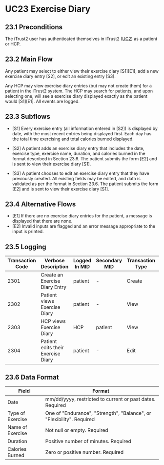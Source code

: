 # UC23 Exercise Diary

## 23.1 Preconditions

The iTrust2 user has authenticated themselves in iTrust2 ([UC2](https://github.ncsu.edu/engr-csc326-staff/iTrust2-v4/wiki/uc2)) as a patient or HCP.

## 23.2 Main Flow

Any patient may select to either view their exercise diary [S1][E1], add a new exercise diary entry [S2], or edit an existing entry [S3].  

Any HCP may view exercise diary entries (but may not create them) for a patient in the iTrust2 system.  The HCP may search for patients, and upon selecting one, will see a exercise diary displayed exactly as the patient would [S1][E1].  All events are logged.

## 23.3 Subflows

 * [S1] Every exercise entry (all information entered in [S2]) is displayed by date, with the most recent entries being displayed first. Each day has the total time exercising and total calories burned displayed.

 * [S2] A patient adds an exercise diary entry that includes the date, exercise type, exercise name, duration, and calories burned in the format described in Section 23.6. The patient submits the form [E2] and is sent to view their exercise diary [S1].

 * [S3] A patient chooses to edit an exercise diary entry that they have previously created.  All existing fields may be edited, and data is validated as per the format in Section 23.6.  The patient submits the form [E2] and is sent to view their exercise diary [S1].

## 23.4 Alternative Flows
 * [E1] If there are no exercise diary entries for the patient, a message is displayed that there are none.
 * [E2] Invalid inputs are flagged and an error message appropriate to the input is printed.

## 23.5 Logging

Transaction Code | Verbose Description | Logged In MID | Secondary MID | Transaction Type | Patient Viewable
-----------------|---------------------|---------------|---------------|------------------|------------------
2301             | Create an Exercise Diary Entry | patient | - | Create | Yes
2302             | Patient views Exercise Diary | patient | - | View | Yes
2303             | HCP views Exercise Diary | HCP | patient | View | Yes
2304             | Patient edits their Exercise Diary | patient | - | Edit| Yes


## 23.6 Data Format
| Field | Format |
|-------|--------|
|Date  |	mm/dd/yyyy, restricted to current or past dates. Required|
|Type of Exercise  |One of "Endurance", "Strength", "Balance", or "Flexibility". Required|
|Name of Exercise| Not null or empty. Required|
|Duration | Positive number of minutes. Required|
|Calories Burned | Zero or positive number. Required|